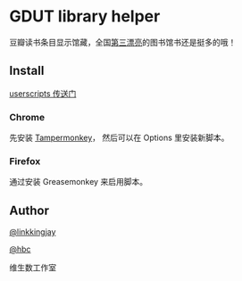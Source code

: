 # GDUT library helper

豆瓣读书条目显示馆藏，全国[第三漂亮](http://daxue.163.com/11/1115/16/7ITQV90H00913JC5_all.html)的图书馆书还是挺多的哦！


## Install

[userscripts 传送门](http://userscripts.org/scripts/review/155259)

### Chrome

先安装 [Tampermonkey](https://chrome.google.com/webstore/detail/tampermonkey/dhdgffkkebhmkfjojejmpbldmpobfkfo)，
然后可以在 Options 里安装新脚本。


### Firefox

通过安装 Greasemonkey 来启用脚本。


## Author

[@linkkingjay](https://github.com/linkkingjay)

[@hbc](https://github.com/bcho)

维生数工作室
